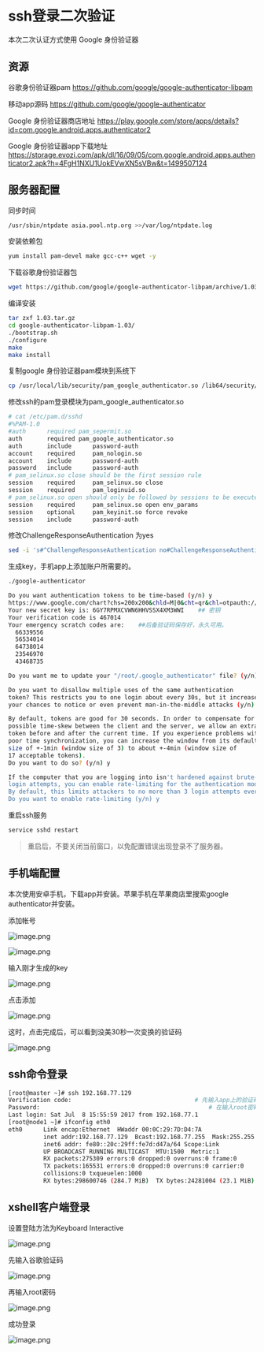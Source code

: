 # ssh登录二次验证

本次二次认证方式使用 Google 身份验证器

## 资源

谷歌身份验证器pam
https://github.com/google/google-authenticator-libpam

移动app源码
https://github.com/google/google-authenticator

Google 身份验证器商店地址
https://play.google.com/store/apps/details?id=com.google.android.apps.authenticator2

Google 身份验证器app下载地址
https://storage.evozi.com/apk/dl/16/09/05/com.google.android.apps.authenticator2.apk?h=4FgH1NXU1UokEVwXN5sVBw&t=1499507124

## 服务器配置
同步时间
```bash
/usr/sbin/ntpdate asia.pool.ntp.org >>/var/log/ntpdate.log
```
安装依赖包
```bash
yum install pam-devel make gcc-c++ wget -y
```
下载谷歌身份验证器包
```bash
wget https://github.com/google/google-authenticator-libpam/archive/1.03.tar.gz
```
编译安装
```bash
tar zxf 1.03.tar.gz 
cd google-authenticator-libpam-1.03/
./bootstrap.sh
./configure 
make 
make install
```
复制google 身份验证器pam模块到系统下
```bash
cp /usr/local/lib/security/pam_google_authenticator.so /lib64/security/
```
修改ssh的pam登录模块为pam_google_authenticator.so
```bash
# cat /etc/pam.d/sshd 
#%PAM-1.0
#auth	   required	pam_sepermit.so
auth	   required	pam_google_authenticator.so
auth       include      password-auth
account    required     pam_nologin.so
account    include      password-auth
password   include      password-auth
# pam_selinux.so close should be the first session rule
session    required     pam_selinux.so close
session    required     pam_loginuid.so
# pam_selinux.so open should only be followed by sessions to be executed in the user context
session    required     pam_selinux.so open env_params
session    optional     pam_keyinit.so force revoke
session    include      password-auth
```

修改ChallengeResponseAuthentication 为yes
```bash
sed -i 's#^ChallengeResponseAuthentication no#ChallengeResponseAuthentication yes#' /etc/ssh/sshd_config
```
生成key，手机app上添加账户所需要的。
```bash
./google-authenticator 

Do you want authentication tokens to be time-based (y/n) y
https://www.google.com/chart?chs=200x200&chld=M|0&cht=qr&chl=otpauth://totp/root@node1%3Fsecret%3D6GY7RPMXCVWN6HHVSSX4XM3WWssuer%3Dnode1          ## 二维码
Your new secret key is: 6GY7RPMXCVWN6HHVSSX4XM3WWI    ## 密钥
Your verification code is 467014
Your emergency scratch codes are:    ##后备验证码保存好，永久可用。
  66339556
  56534014
  64738014
  23546970
  43468735

Do you want me to update your "/root/.google_authenticator" file? (y/n) y  ## 配置文件

Do you want to disallow multiple uses of the same authentication
token? This restricts you to one login about every 30s, but it increases
your chances to notice or even prevent man-in-the-middle attacks (y/n) y

By default, tokens are good for 30 seconds. In order to compensate for
possible time-skew between the client and the server, we allow an extra
token before and after the current time. If you experience problems with
poor time synchronization, you can increase the window from its default
size of +-1min (window size of 3) to about +-4min (window size of
17 acceptable tokens).
Do you want to do so? (y/n) y 

If the computer that you are logging into isn't hardened against brute-force
login attempts, you can enable rate-limiting for the authentication module.
By default, this limits attackers to no more than 3 login attempts every 30s.
Do you want to enable rate-limiting (y/n) y
```
重启ssh服务
```bash
service sshd restart
```

> 重启后，不要关闭当前窗口，以免配置错误出现登录不了服务器。

## 手机端配置

本次使用安卓手机，下载app并安装。苹果手机在苹果商店里搜索google authenticator并安装。

添加帐号


![image.png](/images/advanced/ssh-2step01.png)

![image.png](/images/advanced/ssh-2step02.png)

输入刚才生成的key


![image.png](/images/advanced/ssh-2step03.png)

点击添加

![image.png](/images/advanced/ssh-2step04.png)


这时，点击完成后，可以看到没美30秒一次变换的验证码

![image.png](/images/advanced/ssh-2step05.png)



## ssh命令登录
```bash
[root@master ~]# ssh 192.168.77.129
Verification code:                                   # 先输入app上的验证码
Password:                                                # 在输入root密码
Last login: Sat Jul  8 15:55:59 2017 from 192.168.77.1
[root@node1 ~]# ifconfig eth0
eth0      Link encap:Ethernet  HWaddr 00:0C:29:7D:D4:7A  
          inet addr:192.168.77.129  Bcast:192.168.77.255  Mask:255.255.255.0
          inet6 addr: fe80::20c:29ff:fe7d:d47a/64 Scope:Link
          UP BROADCAST RUNNING MULTICAST  MTU:1500  Metric:1
          RX packets:275309 errors:0 dropped:0 overruns:0 frame:0
          TX packets:165531 errors:0 dropped:0 overruns:0 carrier:0
          collisions:0 txqueuelen:1000 
          RX bytes:298600746 (284.7 MiB)  TX bytes:24281004 (23.1 MiB)
```
## xshell客户端登录

设置登陆方法为Keyboard Interactive

![image.png](/images/advanced/ssh-2step06.png)

先输入谷歌验证码

![image.png](/images/advanced/ssh-2step07.png)

再输入root密码

![image.png](/images/advanced/ssh-2step08.png)

成功登录

![image.png](/images/advanced/ssh-2step09.png)
